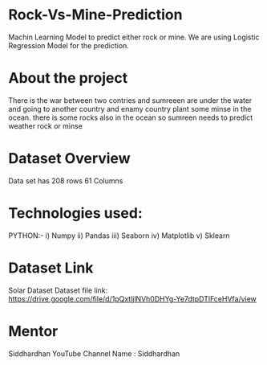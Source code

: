 # Rock-Vs-Mine-Prediction
 Machin Learning Model to predict either rock or mine. We are using Logistic Regression Model for the prediction. 

# About the project
 There is the war between two contries and sumreeen are under the water and going to another country and enamy country plant some minse in the ocean.
 there is some rocks also in the ocean so sumreen needs to predict weather rock or minse

# Dataset Overview
 Data set has 208 rows 61 Columns

# Technologies used:
  PYTHON:-
    i) Numpy
   ii) Pandas
  iii) Seaborn
   iv) Matplotlib
    v) Sklearn
  
 # Dataset Link
 Solar Dataset
 Dataset file link: https://drive.google.com/file/d/1pQxtljlNVh0DHYg-Ye7dtpDTlFceHVfa/view
 
 # Mentor 
 Siddhardhan
 YouTube Channel Name : Siddhardhan 
  
